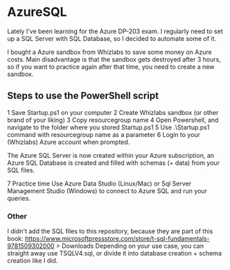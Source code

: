 # AzureSQL
Lately I've been learning for the Azure DP-203 exam. I regularly need to set up a SQL Server with SQL Database, so I decided to automate some of it.

I bought a Azure sandbox from Whizlabs to save some money on Azure costs. Main disadvantage is that the sandbox gets destroyed after 3 hours, so if you want to practice again after that time, you need to create a new sandbox.

## Steps to use the PowerShell script

1 Save Startup.ps1 on your computer
2 Create Whizlabs sandbox (or other brand of your liking)
3 Copy resourcegroup name
4 Open Powershell, and navigate to the folder where you stored Startup.ps1
5 Use .\Startup.ps1 command with resourcegroup name as a parameter
6 Login to your (Whizlabs) Azure account when prompted.

The Azure SQL Server is now created within your Azure subscription, an Azure SQL Database is created and filled with schemas (+ data) from your SQL files.

7 Practice time
Use Azure Data Studio (Linux/Mac) or Sql Server Management Studio (Windows) to connect to Azure SQL and run your queries.

### Other
I didn't add the SQL files to this repository, because they are part of this book:
https://www.microsoftpressstore.com/store/t-sql-fundamentals-9781509302000 > Downloads
Depending on your use case, you can straight away use TSQLV4.sql, or divide it into database creation + schema creation like I did.



